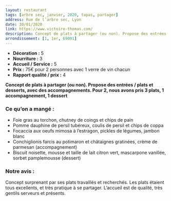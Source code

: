 ```yaml
---
layout: restaurant
tags: [arbre sec, janvier, 2020, tapas, partager]
address: Rue de l’arbre sec, Lyon
date: 30/01/2020
link: https://www.victoire-thomas.com/
description: Concept de plats à partager (ou non). Propose des entrées / plats et desserts, avec des accompagnements.
arrondissement: [1, 1er, 69001]
---
```


* **Décoration :**  5
* **Nourriture :** 3
* **Accueil / Service :** 5
* **Prix :** 75€ pour 2 personnes avec 1 verre de vin chacun
* **Rapport qualité / prix :** 4

**Concept de plats à partager (ou non). Propose des entrées / plats et desserts, avec des accompagnements.
Pour 2, nous avons pris 3 plats, 1 accompagnement, 1 dessert**

### Ce qu’on a mangé : 
  * Foie gras au torchon, chutney de coings et chips de pain
  * Pomme dauphine de persil tubéreux, coulis de persil et chips de coppa
  * Focaccia aux oeufs mimosa à l’estragon, pickles de légumes, jambon blanc
  * Conchiglionis farcis au potimaron et châtaignes gratinées, crème de parmesan (accompagnement)
  * Biscuit noisette, mousse et taille de lait citron vert, mascarpone vanillée, sorbet pamplemousse (dessert)

### Notre avis :
Concept surprenant par ses plats travaillés et recherchés. Les plats étaient tous excellents, et très pratique à se partager.
L’accueil est de qualité, très gentils serveurs et présents.
